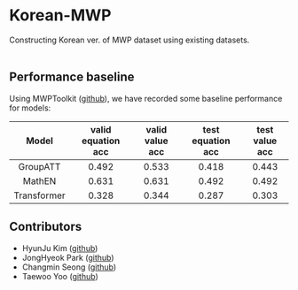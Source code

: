 # Korean-MWP
Constructing Korean ver. of MWP dataset using existing datasets.
<br><br>

## Performance baseline
Using MWPToolkit ([github](https://github.com/LYH-YF/MWPToolkit)), we have recorded some baseline performance for models:

|Model|valid equation acc|valid value acc|test equation acc|test value acc|
|:---:|:---:|:---:|:---:|:---:|
|GroupATT|0.492|0.533|0.418|0.443|
|MathEN|0.631|0.631|0.492|0.492|
|Transformer|0.328|0.344|0.287|0.303|

## Contributors
- HyunJu Kim ([github](https://github.com/arensis-julia))
- JongHyeok Park ([github](https://github.com/Kaya176))
- Changmin Seong ([github](https://github.com/tjdckdals))
- Taewoo Yoo ([github](https://github.com/mzyt3569))